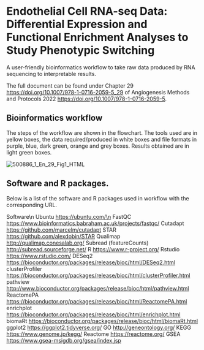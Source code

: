 # Endothelial Cell RNA-seq Data: Differential Expression and Functional Enrichment Analyses to Study Phenotypic Switching

A user-friendly bioinformatics workflow to take raw data produced by RNA sequencing to interpretable results.

The full document can be found under Chapter 29 <https://doi.org/10.1007/978-1-0716-2059-5_29> of Angiogenesis Methods and Protocols 2022 <https://doi.org/10.1007/978-1-0716-2059-5>.

## Bioinformatics workflow

The steps of the workflow are shown in the flowchart. The tools used are in yellow boxes, the data required/produced in white boxes and file formats in purple, blue, dark green, orange and grey boxes. Results obtained are in light green boxes.


![500886_1_En_29_Fig1_HTML](https://user-images.githubusercontent.com/85964718/156379269-fb2cfee2-a446-4f7c-bf31-7c8e8771cc55.png)

## Software and R packages.

Below is a list of the software and R packages used in workflow with the corresponding URL.

Software\n
Ubuntu https://ubuntu.com/\n
FastQC https://www.bioinformatics.babraham.ac.uk/projects/fastqc/
Cutadapt https://github.com/marcelm/cutadapt
STAR https://github.com/alexdobin/STAR
Qualimap http://qualimap.conesalab.org/
Subread (featureCounts) http://subread.sourceforge.net/
R https://www.r-project.org/
Rstudio https://www.rstudio.com/
DESeq2 https://bioconductor.org/packages/release/bioc/html/DESeq2.html
clusterProfiler https://bioconductor.org/packages/release/bioc/html/clusterProfiler.html
pathview http://www.bioconductor.org/packages/release/bioc/html/pathview.html
ReactomePA https://bioconductor.org/packages/release/bioc/html/ReactomePA.html
enrichplot https://bioconductor.org/packages/release/bioc/html/enrichplot.html
biomaRt https://bioconductor.org/packages/release/bioc/html/biomaRt.html
ggplot2 https://ggplot2.tidyverse.org/
GO http://geneontology.org/
KEGG https://www.genome.jp/kegg/
Reactome https://reactome.org/
GSEA https://www.gsea-msigdb.org/gsea/index.jsp
